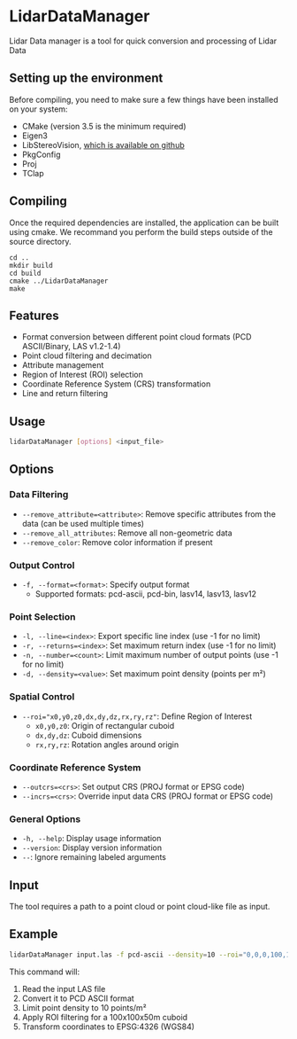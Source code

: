 # LidarDataManager

Lidar Data manager is a tool for quick conversion and processing of Lidar Data

## Setting up the environment

Before compiling, you need to make sure a few things have been installed on your system:

- CMake (version 3.5 is the minimum required)
- Eigen3
- LibStereoVision, [which is available on github](https://github.com/french-paragon/LibStevi)
- PkgConfig
- Proj
- TClap

## Compiling

Once the required dependencies are installed, the application can be built using cmake. We recommand you perform the build steps outside of the source directory.

```
cd ..
mkdir build
cd build
cmake ../LidarDataManager
make
```

## Features

- Format conversion between different point cloud formats (PCD ASCII/Binary, LAS v1.2-1.4)
- Point cloud filtering and decimation
- Attribute management
- Region of Interest (ROI) selection
- Coordinate Reference System (CRS) transformation
- Line and return filtering

## Usage

```bash
lidarDataManager [options] <input_file>
```

## Options

### Data Filtering

- `--remove_attribute=<attribute>`: Remove specific attributes from the data (can be used multiple times)
- `--remove_all_attributes`: Remove all non-geometric data
- `--remove_color`: Remove color information if present

### Output Control

- `-f, --format=<format>`: Specify output format
  - Supported formats: pcd-ascii, pcd-bin, lasv14, lasv13, lasv12

### Point Selection

- `-l, --line=<index>`: Export specific line index (use -1 for no limit)
- `-r, --returns=<index>`: Set maximum return index (use -1 for no limit)
- `-n, --number=<count>`: Limit maximum number of output points (use -1 for no limit)
- `-d, --density=<value>`: Set maximum point density (points per m²)

### Spatial Control

- `--roi="x0,y0,z0,dx,dy,dz,rx,ry,rz"`: Define Region of Interest
  - `x0,y0,z0`: Origin of rectangular cuboid
  - `dx,dy,dz`: Cuboid dimensions
  - `rx,ry,rz`: Rotation angles around origin

### Coordinate Reference System

- `--outcrs=<crs>`: Set output CRS (PROJ format or EPSG code)
- `--incrs=<crs>`: Override input data CRS (PROJ format or EPSG code)

### General Options

- `-h, --help`: Display usage information
- `--version`: Display version information
- `--`: Ignore remaining labeled arguments

## Input

The tool requires a path to a point cloud or point cloud-like file as input.

## Example

```bash
lidarDataManager input.las -f pcd-ascii --density=10 --roi="0,0,0,100,100,50,0,0,0" --outcrs="EPSG:4326"
```

This command will:

1. Read the input LAS file
2. Convert it to PCD ASCII format
3. Limit point density to 10 points/m²
4. Apply ROI filtering for a 100x100x50m cuboid
5. Transform coordinates to EPSG:4326 (WGS84)
